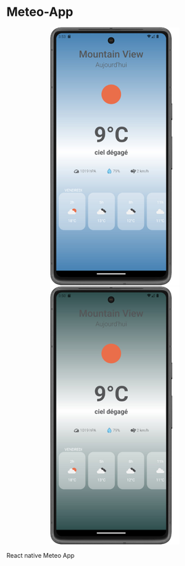 # Meteo-App
<p align="center">
  <img height="600" src="assets/demo1.jpg">
   <img height="600" src="assets/demo2.jpg">
</p>
React native Meteo App
